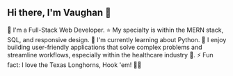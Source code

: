 ## Hi there, I'm Vaughan 👋
💼 I'm a Full-Stack Web Developer.
⭐ My specialty is within the MERN stack, SQL, and responsive design.
🌱 I'm currently learning about Python.
💜 I enjoy building user-friendly applications that solve complex problems and streamline workflows, especially within the healthcare industry 🏥.
⚡ Fun fact: I love the Texas Longhorns, Hook 'em! 🤘🐂

<!--
**vaughanknouse/vaughanknouse** is a ✨ _special_ ✨ repository because its `README.md` (this file) appears on your GitHub profile. -->

